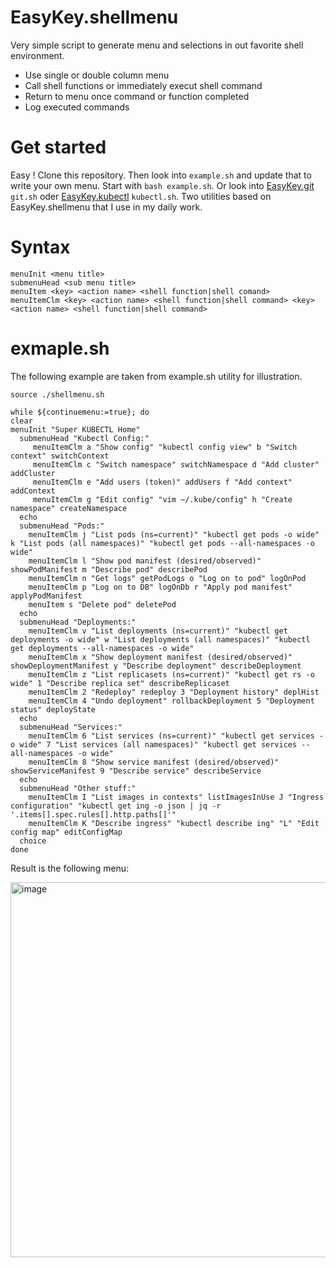 # EasyKey.shellmenu
Very simple script to generate menu and selections in out favorite shell environment.

- Use single or double column menu
- Call shell functions or immediately execut shell command
- Return to menu once command or function completed
- Log executed commands

# Get started

Easy !
Clone this repository. Then look into `example.sh` and update that to write your own menu.
Start with `bash example.sh`.
Or look into [EasyKey.git](https://github.com/nschlimm/EasyKey.shellmenu/tree/main/EasyKey.git) `git.sh` oder [EasyKey.kubectl](https://github.com/nschlimm/EasyKey.shellmenu/tree/main/EasyKey.kubectl) `kubectl.sh`. Two utilities based on EasyKey.shellmenu that I use in my daily work.

# Syntax
```
menuInit <menu title>
submenuHead <sub menu title>
menuItem <key> <action name> <shell function|shell comand>
menuItemClm <key> <action name> <shell function|shell command> <key> <action name> <shell function|shell command>
```

# exmaple.sh

The following example are taken from example.sh utility for illustration.

```
source ./shellmenu.sh

while ${continuemenu:=true}; do
clear
menuInit "Super KUBECTL Home"
  submenuHead "Kubectl Config:"
     menuItemClm a "Show config" "kubectl config view" b "Switch context" switchContext
     menuItemClm c "Switch namespace" switchNamespace d "Add cluster" addCluster 
     menuItemClm e "Add users (token)" addUsers f "Add context" addContext 
     menuItemClm g "Edit config" "vim ~/.kube/config" h "Create namespace" createNamespace  
  echo
  submenuHead "Pods:"
    menuItemClm j "List pods (ns=current)" "kubectl get pods -o wide" k "List pods (all namespaces)" "kubectl get pods --all-namespaces -o wide"
    menuItemClm l "Show pod manifest (desired/observed)" showPodManifest m "Describe pod" describePod
    menuItemClm n "Get logs" getPodLogs o "Log on to pod" logOnPod
    menuItemClm p "Log on to DB" logOnDb r "Apply pod manifest" applyPodManifest
    menuItem s "Delete pod" deletePod
  echo
  submenuHead "Deployments:"
    menuItemClm v "List deployments (ns=current)" "kubectl get deployments -o wide" w "List deployments (all namespaces)" "kubectl get deployments --all-namespaces -o wide"
    menuItemClm x "Show deployment manifest (desired/observed)" showDeploymentManifest y "Describe deployment" describeDeployment
    menuItemClm z "List replicasets (ns=current)" "kubectl get rs -o wide" 1 "Describe replica set" describeReplicaset
    menuItemClm 2 "Redeploy" redeploy 3 "Deployment history" deplHist
    menuItemClm 4 "Undo deployment" rollbackDeployment 5 "Deployment status" deployState
  echo
  submenuHead "Services:"
    menuItemClm 6 "List services (ns=current)" "kubectl get services -o wide" 7 "List services (all namespaces)" "kubectl get services --all-namespaces -o wide"
    menuItemClm 8 "Show service manifest (desired/observed)" showServiceManifest 9 "Describe service" describeService
  echo
  submenuHead "Other stuff:"
    menuItemClm I "List images in contexts" listImagesInUse J "Ingress configuration" "kubectl get ing -o json | jq -r '.items[].spec.rules[].http.paths[]'"
    menuItemClm K "Describe ingress" "kubectl describe ing" "L" "Edit config map" editConfigMap
  choice
done
```
Result is the following menu:

<img width="600" alt="image" src="https://github.com/nschlimm/shellmenu/assets/876604/ae8a0a16-434a-4c31-8001-01d29996b72c">



